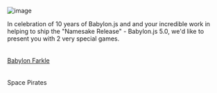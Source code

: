 ![image](https://user-images.githubusercontent.com/1668182/172453348-4005d183-12cc-48ac-8550-7afdd83ff0b1.png)


In celebration of 10 years of Babylon.js and and your incredible work in helping to ship the "Namesake Release" - Babylon.js 5.0, we'd like to present you with 2 very special games.<br/><br/><br/>
[Babylon Farkle](https://github.com/PirateJC/SpacePirates/blob/main/BabylonFarkle/BabylonFarkle.md)<br/><br/><br/>
Space Pirates
